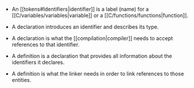 - An [[tokens#Identifiers|identifier]] is a label (name) for a [[C/variables/variables|variable]] or a [[C/functions/functions|function]].
- A declaration introduces an identifier and describes its type.
- A declaration is what the [[compilation|compiler]] needs to accept references to that identifier.

- A definition is a declaration that provides all information about the identifiers it declares.
- A definition is what the linker needs in order to link references to those entities.